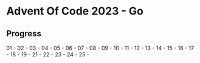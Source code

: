 # Advent Of Code 2023 - Go

## Progress
01 - 
02 -
03 -
04 -
05 -
06 -
07 -
08 -
09 -
10 -
11 -
12 -
13 -
14 -
15 -
16 -
17 -
18 -
19 -
21 -
22 -
23 -
24 -
25 -
